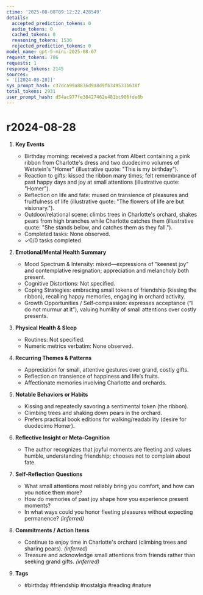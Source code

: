 ```yaml
---
ctime: '2025-08-08T09:12:22.428549'
details:
  accepted_prediction_tokens: 0
  audio_tokens: 0
  cached_tokens: 0
  reasoning_tokens: 1536
  rejected_prediction_tokens: 0
model_name: gpt-5-mini-2025-08-07
request_tokens: 786
requests: 1
response_tokens: 2145
sources:
- '[[2024-08-28]]'
sys_prompt_hash: c37dca99a8836d9a8d9fb349533b638f
total_tokens: 2931
user_prompt_hash: d54ac977fe38427462e481bc906fde8b
---
```

# r2024-08-28

1. **Key Events**
   - Birthday morning: received a packet from Albert containing a pink ribbon from Charlotte's dress and two duodecimo volumes of Wetstein's "Homer" (illustrative quote: "This is my birthday").  
   - Reaction to gifts: kissed the ribbon many times; felt remembrance of past happy days and joy at small attentions (illustrative quote: "Homer").  
   - Reflection on life and fate: mused on transience of pleasures and fruitfulness of life (illustrative quote: "The flowers of life are but visionary.").  
   - Outdoor/relational scene: climbs trees in Charlotte's orchard, shakes pears from high branches while Charlotte catches them (illustrative quote: "She stands below, and catches them as they fall.").
   - Completed tasks: None observed.
   - ✓0/0 tasks completed

2. **Emotional/Mental Health Summary**
   - Mood Spectrum & Intensity: mixed—expressions of "keenest joy" and contemplative resignation; appreciation and melancholy both present.  
   - Cognitive Distortions: Not specified.  
   - Coping Strategies: embracing small tokens of friendship (kissing the ribbon), recalling happy memories, engaging in orchard activity.  
   - Growth Opportunities / Self‑compassion: expresses acceptance (“I do not murmur at it”), valuing humility of small attentions over costly presents.

3. **Physical Health & Sleep**
   - Routines: Not specified.  
   - Numeric metrics verbatim: None observed.

4. **Recurring Themes & Patterns**
   - Appreciation for small, attentive gestures over grand, costly gifts.  
   - Reflection on transience of happiness and life’s fruits.  
   - Affectionate memories involving Charlotte and orchards.

5. **Notable Behaviors or Habits**
   - Kissing and repeatedly savoring a sentimental token (the ribbon).  
   - Climbing trees and shaking down pears in the orchard.  
   - Prefers practical book editions for walking/readability (desire for duodecimo Homer).

6. **Reflective Insight or Meta‑Cognition**
   - The author recognizes that joyful moments are fleeting and values humble, understanding friendship; chooses not to complain about fate.

7. **Self‑Reflection Questions**
   - What small attentions most reliably bring you comfort, and how can you notice them more?  
   - How do memories of past joy shape how you experience present moments?  
   - In what ways could you honor fleeting pleasures without expecting permanence? *(inferred)*

8. **Commitments / Action Items**
   - Continue to enjoy time in Charlotte's orchard (climbing trees and sharing pears). *(inferred)*  
   - Treasure and acknowledge small attentions from friends rather than seeking grand gifts. *(inferred)*

9. **Tags**
   - #birthday #friendship #nostalgia #reading #nature